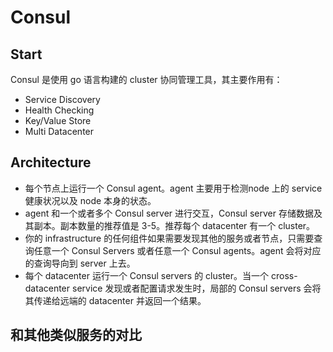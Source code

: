 # Consul

## Start

Consul 是使用 go 语言构建的 cluster 协同管理工具，其主要作用有：

+ Service Discovery
+ Health Checking
+ Key/Value Store
+ Multi Datacenter

## Architecture

+ 每个节点上运行一个 Consul agent。agent 主要用于检测node 上的 service 健康状况以及 node 本身的状态。
+ agent 和一个或者多个 Consul server 进行交互，Consul server 存储数据及其副本。副本数量的推荐值是 3-5。推荐每个 datacenter 有一个 cluster。
+ 你的 infrastructure 的任何组件如果需要发现其他的服务或者节点，只需要查询任意一个 Consul Servers 或者任意一个 Consul agents。agent 会将对应的查询导向到 server 上去。
+ 每个 datacenter 运行一个 Consul servers 的 cluster。当一个 cross-datacenter service 发现或者配置请求发生时，局部的 Consul servers 会将其传递给远端的 datacenter 并返回一个结果。

## 和其他类似服务的对比
